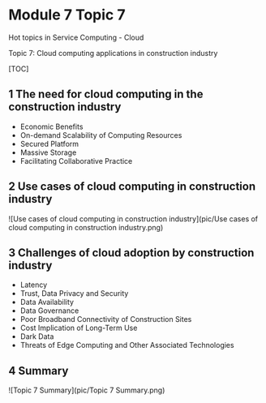 # Module 7 Topic 7

Hot topics in Service Computing - Cloud

Topic 7: Cloud computing applications in construction industry

[TOC]

## 1 The need for cloud computing in the construction industry

- Economic Benefits
- On-demand Scalability of Computing Resources
- Secured Platform
- Massive Storage
- Facilitating Collaborative Practice

## 2 Use cases of cloud computing in construction industry

![Use cases of cloud computing in construction industry](pic/Use cases of cloud computing in construction industry.png)

## 3 Challenges of cloud adoption by construction industry

- Latency
- Trust, Data Privacy and Security
- Data Availability
- Data Governance
- Poor Broadband Connectivity of Construction Sites
- Cost Implication of Long-Term Use
- Dark Data
- Threats of Edge Computing and Other Associated Technologies

## 4 Summary

![Topic 7 Summary](pic/Topic 7 Summary.png)
